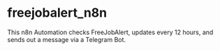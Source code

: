 # freejobalert_n8n
This n8n Automation checks FreeJobAlert, updates every 12 hours, and sends out a message via a Telegram Bot.
